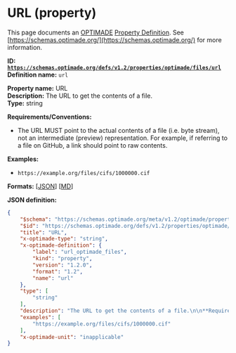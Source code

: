 # URL (property)

This page documents an [OPTIMADE](https://www.optimade.org/) [Property Definition](https://schemas.optimade.org/#definitions). See [https://schemas.optimade.org/](https://schemas.optimade.org/) for more information.

**ID: [`https://schemas.optimade.org/defs/v1.2/properties/optimade/files/url`](https://schemas.optimade.org/defs/v1.2/properties/optimade/files/url.md)**  
**Definition name:** `url`

**Property name:** URL  
**Description:** The URL to get the contents of a file.  
**Type:** string  

**Requirements/Conventions:**

- The URL MUST point to the actual contents of a file (i.e. byte stream), not an intermediate (preview) representation. For example, if referring to a file on GitHub, a link should point to raw contents.

**Examples:**

- `https://example.org/files/cifs/1000000.cif`

**Formats:** [[JSON](url.json)] [[MD](url.md)]

**JSON definition:**

``` json
{
    "$schema": "https://schemas.optimade.org/meta/v1.2/optimade/property_definition.md",
    "$id": "https://schemas.optimade.org/defs/v1.2/properties/optimade/files/url",
    "title": "URL",
    "x-optimade-type": "string",
    "x-optimade-definition": {
        "label": "url_optimade_files",
        "kind": "property",
        "version": "1.2.0",
        "format": "1.2",
        "name": "url"
    },
    "type": [
        "string"
    ],
    "description": "The URL to get the contents of a file.\n\n**Requirements/Conventions:**\n\n- The URL MUST point to the actual contents of a file (i.e. byte stream), not an intermediate (preview) representation. For example, if referring to a file on GitHub, a link should point to raw contents.",
    "examples": [
        "https://example.org/files/cifs/1000000.cif"
    ],
    "x-optimade-unit": "inapplicable"
}
```